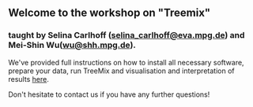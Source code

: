 ## Welcome to the workshop on "Treemix"
### taught by Selina Carlhoff (selina_carlhoff@eva.mpg.de) and Mei-Shin Wu(wu@shh.mpg.de).

We've provided full instructions on how to install all necessary software, prepare your data, run TreeMix and visualisation and interpretation of results [here](https://pad.gwdg.de/kqt5waeaRBuz-JihOAGUHg).

Don't hesitate to contact us if you have any further questions!
